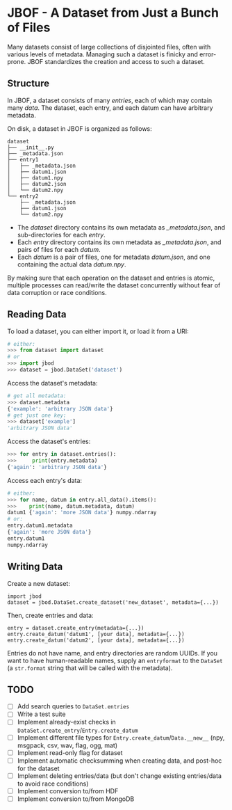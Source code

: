 # JBOF - A Dataset from Just a Bunch of Files

Many datasets consist of large collections of disjointed files, often with various levels of metadata. Managing such a dataset is finicky and error-prone. JBOF standardizes the creation and access to such a dataset.

## Structure

In JBOF, a dataset consists of many *entries*, each of which may contain many *data*. The dataset, each entry, and each datum can have arbitrary metadata.

On disk, a dataset in JBOF is organized as follows:
```
dataset
├── __init__.py
├── _metadata.json
├── entry1
│   ├── _metadata.json
│   ├── datum1.json
│   ├── datum1.npy
│   ├── datum2.json
│   └── datum2.npy
└── entry2
    ├── _metadata.json
    ├── datum1.json
    └── datum2.npy
```

- The *dataset* directory contains its own metadata as *_metadata.json*, and sub-directories for each *entry*.
- Each *entry* directory contains its own metadata as *_metadata.json*, and pairs of files for each *datum*.
- Each *datum* is a pair of files, one for metadata *datum.json*, and one containing the actual data *datum.npy*.

By making sure that each operation on the dataset and entries is atomic, multiple processes can read/write the dataset concurrently without fear of data corruption or race conditions.

## Reading Data

To load a dataset, you can either import it, or load it from a URI:
```python
# either:
>>> from dataset import dataset
# or
>>> import jbod
>>> dataset = jbod.DataSet('dataset')
```

Access the dataset's metadata:
```python
# get all metadata:
>>> dataset.metadata
{'example': 'arbitrary JSON data'}
# get just one key:
>>> dataset['example']
'arbitrary JSON data'
```

Access the dataset's entries:
```python
>>> for entry in dataset.entries():
>>>     print(entry.metadata)
{'again': 'arbitrary JSON data'}
```

Access each entry's data:
```python
# either:
>>> for name, datum in entry.all_data().items():
>>>    print(name, datum.metadata, datum)
datum1 {'again': 'more JSON data'} numpy.ndarray
# or:
entry.datum1.metadata
{'again': 'more JSON data'}
entry.datum1
numpy.ndarray
```

## Writing Data

Create a new dataset:
```
import jbod
dataset = jbod.DataSet.create_dataset('new_dataset', metadata={...})
```

Then, create entries and data:
```
entry = dataset.create_entry(metadata={...})
entry.create_datum('datum1', [your data], metadata={...})
entry.create_datum('datum2', [your data], metadata={...})
```

Entries do not have name, and entry directories are random UUIDs. If you want to have human-readable names, supply an `entryformat` to the `DataSet` (a `str.format` string that will be called with the metadata).

## TODO

- [ ] Add search queries to `DataSet.entries`
- [ ] Write a test suite
- [ ] Implement already-exist checks in `DataSet.create_entry`/`Entry.create_datum`
- [ ] Implement different file types for `Entry.create_datum`/`Data.__new__` (npy, msgpack, csv, wav, flag, ogg, mat)
- [ ] Implement read-only flag for dataset
- [ ] Implement automatic checksumming when creating data, and post-hoc for the dataset
- [ ] Implement deleting entries/data (but don't change existing entries/data to avoid race conditions)
- [ ] Implement conversion to/from HDF
- [ ] Implement conversion to/from MongoDB
